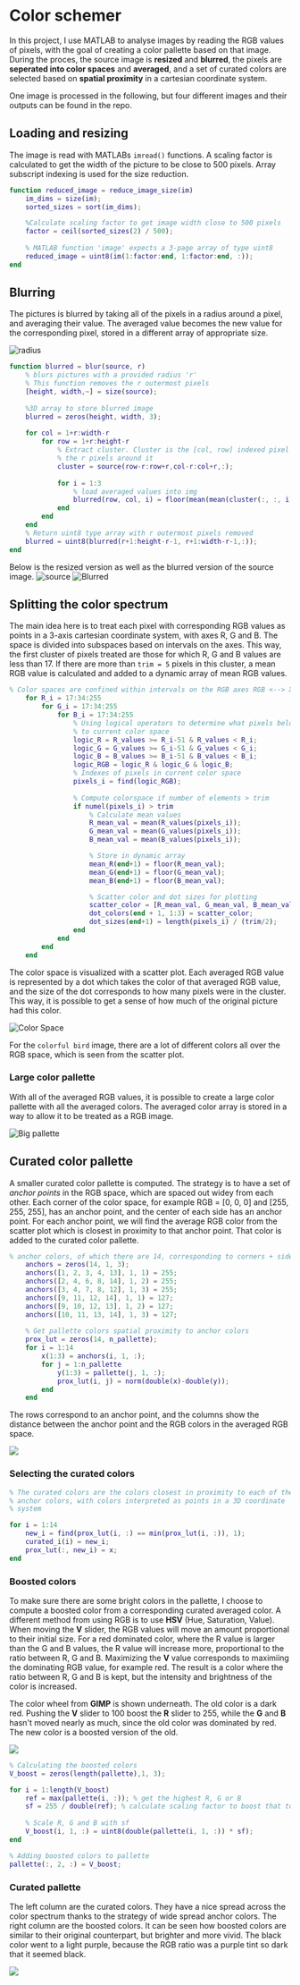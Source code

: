 # Color schemer

In this project, I use MATLAB to analyse images by reading the RGB values of pixels, with the goal of creating a color pallette based on that image. During the proces, the source image is **resized** and **blurred**, the pixels are **seperated into color spaces** and **averaged**, and a set of curated colors are selected based on **spatial proximity** in a cartesian coordinate system.

One image is processed in the following, but four different images and their outputs can be found in the repo.

## Loading and resizing
The image is read with MATLABs `imread()` functions. A scaling factor is calculated to get the width of the picture to be close to 500 pixels. Array subscript indexing is used for the size reduction.
```matlab
function reduced_image = reduce_image_size(im)
    im_dims = size(im);
    sorted_sizes = sort(im_dims);

    %Calculate scaling factor to get image width close to 500 pixels
    factor = ceil(sorted_sizes(2) / 500);
    
    % MATLAB function 'image' expects a 3-page array of type uint8
    reduced_image = uint8(im(1:factor:end, 1:factor:end, :));
end

```

## Blurring
The pictures is blurred by taking all of the pixels in a radius around a pixel, and averaging their value. The averaged value becomes the new value for the corresponding pixel, stored in a different array of appropriate size.

![radius](readme-resources/blur_radius.png)

```matlab
function blurred = blur(source, r)
    % blurs pictures with a provided radius 'r'
    % This function removes the r outermost pixels
    [height, width,~] = size(source);
    
    %3D array to store blurred image
    blurred = zeros(height, width, 3);
    
    for col = 1+r:width-r
        for row = 1+r:height-r 
            % Extract cluster. Cluster is the [col, row] indexed pixel and
            % the r pixels around it
            cluster = source(row-r:row+r,col-r:col+r,:);
            
            for i = 1:3
                % load averaged values into img
                blurred(row, col, i) = floor(mean(mean(cluster(:, :, i))));
            end
        end
    end
    % Return uint8 type array with r outermost pixels removed
    blurred = uint8(blurred(r+1:height-r-1, r+1:width-r-1,:));
end
```

Below is the resized version as well as the blurred version of the source image. 
![source](colorful-bird-output/source.png)
![Blurred](colorful-bird-output/source_blurred.png)

## Splitting the color spectrum
The main idea here is to treat each pixel with corresponding RGB values as points in a 3-axis cartesian coordinate system, with axes R, G and B. The space is divided into subspaces based on intervals on the axes. This way, the first cluster of pixels treated are those for which R, G and B values are less than 17. If there are more than `trim = 5` pixels in this cluster, a mean RGB value is calculated and added to a dynamic array of mean RGB values.

```matlab
% Color spaces are confined within intervals on the RGB axes RGB <--> XYZ.
    for R_i = 17:34:255
        for G_i = 17:34:255
            for B_i = 17:34:255
                % Using logical operators to determine what pixels belong
                % to current color space
                logic_R = R_values >= R_i-51 & R_values < R_i;
                logic_G = G_values >= G_i-51 & G_values < G_i;
                logic_B = B_values >= B_i-51 & B_values < B_i;
                logic_RGB = logic_R & logic_G & logic_B;
                % Indexes of pixels in current color space
                pixels_i = find(logic_RGB);
                
                % Compute colorspace if number of elements > trim
                if numel(pixels_i) > trim
                    % Calculate mean values
                    R_mean_val = mean(R_values(pixels_i));
                    G_mean_val = mean(G_values(pixels_i));
                    B_mean_val = mean(B_values(pixels_i));

                    % Store in dynamic array
                    mean_R(end+1) = floor(R_mean_val);
                    mean_G(end+1) = floor(G_mean_val);
                    mean_B(end+1) = floor(B_mean_val);

                    % Scatter color and dot sizes for plotting
                    scatter_color = [R_mean_val, G_mean_val, B_mean_val] / 255;
                    dot_colors(end + 1, 1:3) = scatter_color;
                    dot_sizes(end+1) = length(pixels_i) / (trim/2);
                end
            end
        end
    end
```

The color space is visualized with a scatter plot. Each averaged RGB value is represented by a dot which takes the color of that averaged RGB value, and the size of the dot corresponds to how many pixels were in the cluster. This way, it is possible to get a sense of how much of the original picture had this color.

![Color Space](colorful-bird-output/avg_scatter.png)

For the `colorful bird` image, there are a lot of different colors all over the RGB space, which is seen from the scatter plot.

### Large color pallette
With all of the averaged RGB values, it is possible to create a large color pallette with all the averaged colors. The averaged color array is stored in a way to allow it to be treated as a RGB image.

![Big pallette](readme-resources/big_pallette.png)

## Curated color pallette
A smaller curated color pallette is computed. The strategy is to have a set of *anchor points* in the RGB space, which are spaced out widey from each other. Each corner of the color space, for example RGB = [0, 0, 0] and [255, 255, 255], has an anchor point, and the center of each side has an anchor point. For each anchor point, we will find the average RGB color from the scatter plot which is closest in proximity to that anchor point. That color is added to the curated color pallette.

```matlab
% anchor colors, of which there are 14, corresponding to corners + sides of a box
    anchors = zeros(14, 1, 3);
    anchors([1, 2, 3, 4, 13], 1, 1) = 255;
    anchors([2, 4, 6, 8, 14], 1, 2) = 255;
    anchors([3, 4, 7, 8, 12], 1, 3) = 255;
    anchors([9, 11, 12, 14], 1, 1) = 127;
    anchors([9, 10, 12, 13], 1, 2) = 127;
    anchors([10, 11, 13, 14], 1, 3) = 127;
    
    % Get pallette colors spatial proximity to anchor colors
    prox_lut = zeros(14, n_pallette);
    for i = 1:14
        x(1:3) = anchors(i, 1, :);
        for j = 1:n_pallette
            y(1:3) = pallette(j, 1, :);
            prox_lut(i, j) = norm(double(x)-double(y));
        end
    end
```

The rows correspond to an anchor point, and the columns show the distance between the anchor point and the RGB colors in the averaged RGB space.

![](readme-resources/prox_lut.png)

### Selecting the curated colors
```matlab
% The curated colors are the colors closest in proximity to each of the
% anchor colors, with colors interpreted as points in a 3D coordinate
% system

for i = 1:14
    new_i = find(prox_lut(i, :) == min(prox_lut(i, :)), 1);
    curated_i(i) = new_i;
    prox_lut(:, new_i) = x;
end
```


### Boosted colors
To make sure there are some bright colors in the pallette, I choose to compute a boosted color from a corresponding curated averaged color. A different method from using RGB is to use **HSV** (Hue, Saturation, Value). When moving the **V** slider, the RGB values will move an amount proportional to their initial size. For a red dominated color, where the R value is larger than the G and B values, the R value will increase more, proportional to the ratio between R, G and B. Maximizing the **V** value corresponds to maximiing the dominating RGB value, for example red. The result is a color where the ratio between R, G and B is kept, but the intensity and brightness of the color is increased.

The color wheel from **GIMP** is shown underneath. The old color is a dark red. Pushing the **V** slider to 100 boost the **R** slider to 255, while the **G** and **B** hasn't moved nearly as much, since the old color was dominated by red. The new color is a boosted version of the old.

![](readme-resources/color-wheel.png) 

```matlab
% Calculating the boosted colors
V_boost = zeros(length(pallette),1, 3);

for i = 1:length(V_boost)
	ref = max(pallette(i, :)); % get the highest R, G or B
	sf = 255 / double(ref); % calculate scaling factor to boost that to 255
	
	% Scale R, G and B with sf
	V_boost(i, 1, :) = uint8(double(pallette(i, 1, :)) * sf);
end

% Adding boosted colors to pallette
pallette(:, 2, :) = V_boost;
```


### Curated pallette
The left column are the curated colors. They have a nice spread across the color spectrum thanks to the strategy of wide spread anchor colors. The right column are the boosted colors. It can be seen how boosted colors are similar to their original counterpart, but brighter and more vivid. The black color went to a light purple, because the RGB ratio was a purple tint so dark that it seemed black.

![](readme-resources/pallette.png)





